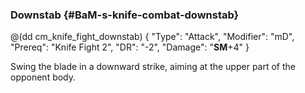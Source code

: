 ### Downstab {#BaM-s-knife-combat-downstab}

@(dd cm_knife_fight_downstab)
{ "Type": "Attack",
	"Modifier": "mD",
	"Prereq": "Knife Fight 2",
	"DR": "-2",
	"Damage": "__SM__+4"
}

Swing the blade in a downward strike, aiming at the upper part of the
opponent body.
